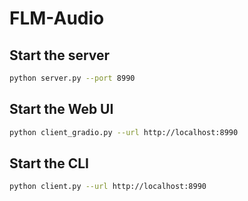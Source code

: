 # FLM-Audio

## Start the server

```bash
python server.py --port 8990
```

## Start the Web UI

```bash
python client_gradio.py --url http://localhost:8990
```

## Start the CLI

```bash
python client.py --url http://localhost:8990
```
